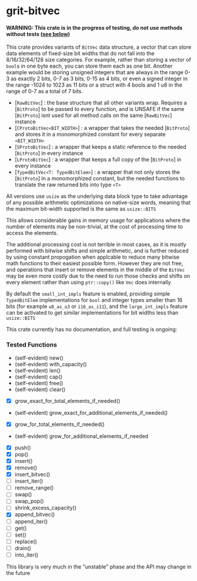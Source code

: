 # grit-bitvec
#### WARNING: This crate is in the progress of testing, do not use methods without tests ([see below](#tested-functions))
This crate provides variants of `BitVec` data structure, a vector that can store data elements of fixed-size bit widths
that do not fall into the 8/16/32/64/128 size categories. For example, rather than storing a vector of `bool`s in one
byte each, you can store them each as one bit. Another example would be storing unsigned integers that are always in the
range 0-3 as exactly 2 bits, 0-7 as 3 bits, 0-15 as 4 bits, or even a signed integer in the range -1024 to 1023 as 11 bits
or a struct with 4 bools and 1 u8 in the range of 0-7 as a total of 7 bits.

- [`RawBitVec`] : the base structure that all other variants wrap. Requires a [`BitProto`] to be passed to every function, and is UNSAFE if the same [`BitProto`] isnt used for all method calls on the same [`RawBitVec`] instance
- [`CProtoBitVec<BIT_WIDTH>`] : a wrapper that takes the needed [`BitProto`] and stores it in a monomorphized constant for every separate `<BIT_WIDTH>`
- [`SProtoBitVec`] : a wrapper that keeps a static reference to the needed [`BitProto`] in every instance
- [`LProtoBitVec`] : a wrapper that keeps a full copy of the [`BitProto`] in every instance
- [`TypedBitVec<T: TypedBitElem>`] : a wrapper that not only stores the [`BitProto`] in a monomorphized constant, but the needed functions to translate the raw returned bits into type `<T>`

All versions use `usize` as the underlying data block type to take advantage of any possible arithmetic optimizations on
native-size words, meaning that the maximum bit-width supported is the same as `usize::BITS`

This allows considerable gains in memory usage for applications where the number of elements may be non-trivial, at the
cost of processing time to access the elements.

The additional processing cost is not terrible in most cases, as it is mostly performed with bitwise shifts and simple
arithmetic, and is further reduced by using constant propogation when applcable to reduce many bitwise math functions
to their easiest possible form. However they are not free, and operations that insert or remove elements in the middle
of the `BitVec` may be even more costly due to the need to run those checks and shifts on every element rather than using
`ptr::copy()` like `Vec` does internally

By default the `small_int_impls` feature is enabled, providing simple `TypedBitElem` implementations for `bool` and
integer types smaller than 16 bits (for example `u8_as_u3` or `i16_as_i11`), and the `large_int_impls` feature can
be activated to get similar implementations for bit widths less than `usize::BITS`

This crate currently has no documentation, and full testing is ongoing:
### Tested Functions
- (self-evident) new()  
- (self-evident) with_capacity()  
- (self-evident) len()  
- (self-evident) cap()  
- (self-evident) free()  
- (self-evident) clear()  
- [x] grow_exact_for_total_elements_if_needed()  
- (self-evident) grow_exact_for_additional_elements_if_needed()  
- [x] grow_for_total_elements_if_needed()  
- (self-evident) grow_for_additional_elements_if_needed  
- [x] push()  
- [x] pop()  
- [x] insert()  
- [x] remove()  
- [x] insert_bitvec()  
- [ ] insert_iter()  
- [ ] remove_range()  
- [ ] swap()  
- [ ] swap_pop()  
- [ ] shrink_excess_capacity()  
- [x] append_bitvec()  
- [ ] append_iter()  
- [ ] get()  
- [ ] set()  
- [ ] replace()  
- [ ] drain()  
- [ ] into_iter()  

This library is very much in the "unstable" phase and the API may change in the future